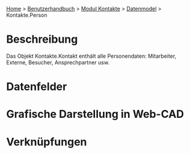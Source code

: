 <!-- TITLE: Datenmodel: Kontakte.Person -->
<!-- SUBTITLE: Beschreibung vom Datenobjekt "Person" im Modul "Kontakte" -->

[Home](/home) > [Benutzerhandbuch](/de/user-guide) > [Modul Kontakte](/de/modules/contacts) > [Datenmodel](/de/modules/contacts#datenmodel) > Kontakte.Person
# Beschreibung
Das Objekt Kontakte.Kontakt enthält alle Personendaten: Mitarbeiter, Externe, Besucher, Ansprechpartner usw.
# Datenfelder
# Grafische Darstellung in Web-CAD
# Verknüpfungen